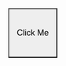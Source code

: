 <body>
<html>
<head>
  <title>20x20 Pixel Button</title>
  <style>
    .pixel-button {
      width: 100px;
      height: 100px;
      padding: 0;
      margin: 0;&
      border: 1px solid #ccc; 
      background-color: #eee;
      font-size: 17px; 
      cursor: pointer; 
    }
  </style>
</head>
<body>
  <button class="pixel-button">Click Me</button>

  <script>
    const button = document.querySelector('.pixel-button');

    button.addEventListener('click', () => {
      // Perform an action on button click
      alert('Button clicked!'); 
    });
  </script>
</body>
</html>
 	
